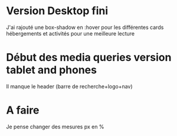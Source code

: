 # Version Desktop fini
J'ai rajouté une box-shadow en :hover pour les différentes cards hébergements et activités pour une meilleure lecture
# Début des media queries version tablet and phones
Il manque le header (barre de recherche+logo+nav)
# A faire
Je pense changer des mesures px en %
